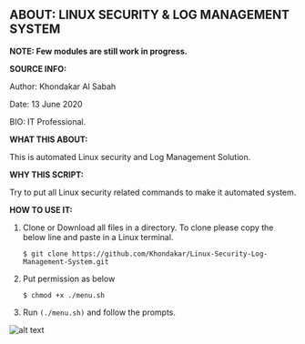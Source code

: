 ## ABOUT: LINUX SECURITY & LOG MANAGEMENT SYSTEM

**NOTE: Few modules are still work in progress.**
         
**SOURCE INFO:**

Author: Khondakar Al Sabah

Date: 13 June 2020

BIO: IT Professional.


**WHAT THIS ABOUT:**

This is automated Linux security and Log Management Solution.

**WHY THIS SCRIPT:**

Try to put all Linux security related commands to make it automated system.

**HOW TO USE IT:**

1. Clone or Download all files in a directory. To clone please copy the below line and paste in a Linux terminal.

   ```$ git clone https://github.com/Khondakar/Linux-Security-Log-Management-System.git```
   
2. Put permission as below

   ```$ chmod +x ./menu.sh```
   
3. Run `(./menu.sh)` and follow the prompts.

![alt text](https://github.com/Khondakar/Linux-Security-Log-Management-System/blob/master/screenshot/MainMenu.PNG)
